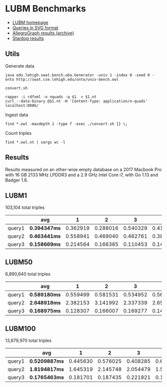 # LUBM Benchmarks

- [LUBM homepage](http://swat.cse.lehigh.edu/projects/lubm/)
- [Queries in SVG format](http://swat.cse.lehigh.edu/projects/lubm/lubm.svg)
- [AllegroGraph results (archive)](https://web.archive.org/web/20090208165243/http://agraph.franz.com/allegrograph/agraph_bench_lubm50.lhtml)
- [Stardog results](https://docs.google.com/spreadsheets/d/1oHSWX_0ChZ61ofipZ1CMsW7OhyujioR28AfHzU9d56k/pubhtml#)

## Utils

Generate data

```
java edu.lehigh.swat.bench.uba.Generator -univ 1 -index 0 -seed 0 -onto http://swat.cse.lehigh.edu/onto/univ-bench.owl
```

`convert.sh`

```
rapper -i rdfxml -o nquads -q $1  > $1.nt
curl --data-binary @$1.nt -H 'Content-Type: application/n-quads' localhost:8086/
```

Ingest data

```
find *.owl -maxdepth 1 -type f -exec ./convert.sh {} \;
```

Count triples

```
find *.owl.nt | xargs wc -l
```

## Results

Results measured on an other-wise empty database on a 2017 Macbook Pro with 16 GB 2133 MHz LPDDR3 and a 2.9 GHz Intel Core i7, with Go 1.13 and Badger 1.6.

## LUBM1

103,104 total triples

|        | avg            | 1        | 2        | 3        | 4        | 5        | 6        | 7        | 8        | 9        | 10       |
| ------ | -------------- | -------- | -------- | -------- | -------- | -------- | -------- | -------- | -------- | -------- | -------- |
| query1 | **0.394347ms** | 0.362919 | 0.288016 | 0.540329 | 0.415967 | 0.392153 | 0.340841 | 0.333268 | 0.558645 | 0.30682  | 0.404513 |
| query2 | **0.463441ms** | 0.558941 | 0.469040 | 0.462761 | 0.387005 | 0.643515 | 0.456333 | 0.415154 | 0.472529 | 0.381791 | 0.387346 |
| query3 | **0.158669ms** | 0.214564 | 0.166385 | 0.110453 | 0.141024 | 0.126236 | 0.209382 | 0.177337 | 0.135050 | 0.132056 | 0.174203 |

## LUBM50

6,890,640 total triples

|        | avg            | 1        | 2        | 3        | 4        | 5        | 6        | 7        | 8        | 9        | 10       |
| ------ | -------------- | -------- | -------- | -------- | -------- | -------- | -------- | -------- | -------- | -------- | -------- |
| query1 | **0.589180ms** | 0.559499 | 0.581531 | 0.534952 | 0.560218 | 0.587980 | 0.736740 | 0.536250 | 0.548940 | 0.652013 | 0.593672 |
| query2 | **2.648918ms** | 2.382153 | 3.141992 | 2.337339 | 2.658253 | 2.695001 | 2.360368 | 2.193803 | 2.70467  | 3.040395 | 2.975206 |
| query3 | **0.168975ms** | 0.128307 | 0.166007 | 0.169277 | 0.149976 | 0.15824  | 0.155821 | 0.207412 | 0.187419 | 0.173274 | 0.194018 |

## LUBM100

13,879,970 total triples

|        | avg             | 1        | 2        | 3        | 4        | 5        | 6        | 7        | 8        | 9        | 10       |
| ------ | --------------- | -------- | -------- | -------- | -------- | -------- | -------- | -------- | -------- | -------- | -------- |
| query1 | **0.5209887ms** | 0.445630 | 0.576025 | 0.408285 | 0.621839 | 0.484363 | 0.570337 | 0.477194 | 0.592727 | 0.499838 | 0.533649 |
| query2 | **1.8194817ms** | 1.645319 | 2.145748 | 2.054479 | 1.500583 | 1.436753 | 1.585419 | 1.886467 | 2.120749 | 2.381642 | 1.437658 |
| query3 | **0.1765463ms** | 0.181701 | 0.187435 | 0.221821 | 0.159671 | 0.156800 | 0.169522 | 0.196278 | 0.179919 | 0.159784 | 0.152532 |

